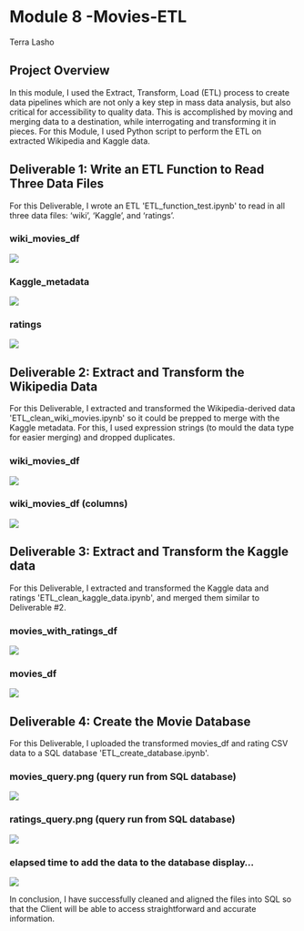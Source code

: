 # Module 8 -Movies-ETL
Terra Lasho

## Project Overview
In this module, I used the Extract, Transform, Load (ETL) process to create data pipelines which are not only a key step in mass data analysis, but also critical for accessibility to quality data.  This is accomplished by moving and merging data to a destination, while interrogating and transforming it in pieces. For this Module, I used Python script to perform the ETL on extracted Wikipedia and Kaggle data. 
## Deliverable 1: Write an ETL Function to Read Three Data Files
For this Deliverable, I wrote an ETL 'ETL_function_test.ipynb' to read in all three data files: ‘wiki’, ‘Kaggle’, and ‘ratings’.
### wiki_movies_df  
![](https://github.com/Beetleee/Movies_ETL/blob/main/Resources/D1_wiki.png)

### Kaggle_metadata

![](https://github.com/Beetleee/Movies_ETL/blob/main/Resources/D1_kaggle.png)

### ratings

![](https://github.com/Beetleee/Movies_ETL/blob/main/Resources/D1_ratings.png)

## Deliverable 2: Extract and Transform the Wikipedia Data
For this Deliverable, I extracted and transformed the Wikipedia-derived data 'ETL_clean_wiki_movies.ipynb' so it could be prepped to merge with the Kaggle metadata.  For this, I used expression strings (to mould the data type for easier merging) and dropped duplicates.
### wiki_movies_df  
![](https://github.com/Beetleee/School_District_Analysis/blob/main/resources/percentages_on_new.png)

### wiki_movies_df (columns)

![](https://github.com/Beetleee/School_District_Analysis/blob/main/resources/percentages_on_new.png)

## Deliverable 3: Extract and Transform the Kaggle data
For this Deliverable, I extracted and transformed the Kaggle data and ratings 'ETL_clean_kaggle_data.ipynb', and merged them similar to Deliverable #2.
### movies_with_ratings_df  
![](https://github.com/Beetleee/School_District_Analysis/blob/main/resources/percentages_on_new.png)

### movies_df

![](https://github.com/Beetleee/School_District_Analysis/blob/main/resources/percentages_on_new.png)

## Deliverable 4: Create the Movie Database

For this Deliverable, I uploaded the transformed movies_df and rating CSV data to a SQL database 'ETL_create_database.ipynb'.

### movies_query.png (query run from SQL database)
![](https://github.com/Beetleee/School_District_Analysis/blob/main/resources/percentages_on_new.png)

### ratings_query.png (query run from SQL database)
![](https://github.com/Beetleee/School_District_Analysis/blob/main/resources/percentages_on_new.png)

### elapsed time to add the data to the database display…
![](https://github.com/Beetleee/School_District_Analysis/blob/main/resources/percentages_on_new.png)

In conclusion, I have successfully cleaned and aligned the files into SQL so that the Client will be able to access straightforward and accurate information.
